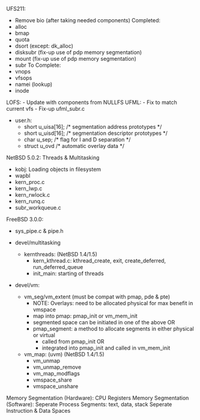 UFS211:
- Remove bio (after taking needed components) 
Completed:
- alloc
- bmap
- quota
- dsort 	(except: dk_alloc)
- disksubr 	(fix-up use of pdp memory segmentation)
- mount		(fix-up use of pdp memory segmentation)
- subr
To Complete:
- vnops
- vfsops
- namei (lookup)
- inode

LOFS:
	- Update with components from NULLFS
UFML:
	- Fix to match current vfs
	- Fix-up ufml_subr.c
- user.h: 
	- short	u_uisa[16];					/* segmentation address prototypes */
	- short	u_uisd[16];					/* segmentation descriptor prototypes */
	- char	u_sep;						/* flag for I and D separation */
	- struct u_ovd						/* automatic overlay data */
	
NetBSD 5.0.2: Threads & Multitasking
- kobj: Loading objects in filesystem
- wapbl
- kern_proc.c
- kern_lwp.c
- kern_rwlock.c
- kern_runq.c 
- subr_workqueue.c

FreeBSD 3.0.0:
- sys_pipe.c & pipe.h

- devel/multitasking
	- kernthreads: (NetBSD 1.4/1.5)
		- kern_kthread.c: kthread_create, exit, create_deferred, run_deferred_queue
		- init_main: starting of threads
- devel/vm:
	- vm_seg/vm_extent (must be compat with pmap, pde & pte)
		- NOTE: Overlays: need to be allocated physical for max benefit in vmspace
		- map into pmap: pmap_init or vm_mem_init
		- segmented space can be initiated in one of the above 
		OR
		- pmap_segment: a method to allocate segments in either physical or virtual
			- called from pmap_init 
			OR 
			- integrated into pmap_init and called in vm_mem_init 		
	- vm_map: (uvm) (NetBSD 1.4/1.5) 
		- vm_unmap
		- vm_unmap_remove
		- vm_map_modflags
		- vmspace_share
		- vmspace_unshare

Memory Segmentation (Hardware): CPU Registers
Memory Segmentation (Software):
Seperate Process Segments: text, data, stack
Seperate Instruction & Data Spaces